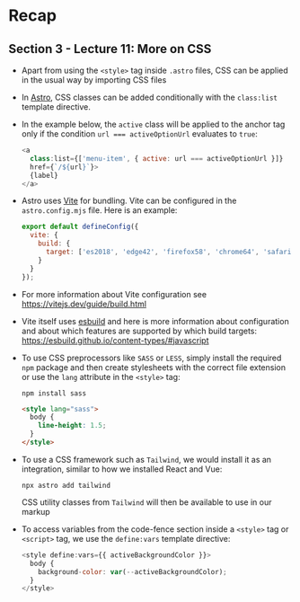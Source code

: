 # Recap

## Section 3 - Lecture 11: More on CSS

- Apart from using the `<style>` tag inside `.astro` files, CSS can be applied in the usual way by importing CSS files
- In [Astro](https://astro.build/), CSS classes can be added conditionally with the `class:list` template directive.
- In the example below, the `active` class will be applied to the anchor tag only if the condition `url === activeOptionUrl` evaluates to `true`:

  ```js
  <a
    class:list={['menu-item', { active: url === activeOptionUrl }]}
    href={`/${url}`}>
    {label}
  </a>
  ```

- Astro uses [Vite](https://vitejs.dev/guide/build.html) for bundling. Vite can be configured in the `astro.config.mjs` file. Here is an example:

  ```js
  export default defineConfig({
    vite: {
      build: {
        target: ['es2018', 'edge42', 'firefox58', 'chrome64', 'safari11']
      }
    }
  });
  ```

- For more information about Vite configuration see https://vitejs.dev/guide/build.html
- Vite itself uses [esbuild](https://esbuild.github.io/) and here is more information about configuration and about which features are supported by which build targets: https://esbuild.github.io/content-types/#javascript
- To use CSS preprocessors like `SASS` or `LESS`, simply install the required `npm` package and then create stylesheets with the correct file extension or use the `lang` attribute in the `<style>` tag:

  ```console
  npm install sass
  ```

  ```html
  <style lang="sass">
    body {
      line-height: 1.5;
    }
  </style>
  ```

- To use a CSS framework such as `Tailwind`, we would install it as an integration, similar to how we installed React and Vue:

  ```console
  npx astro add tailwind
  ```

  CSS utility classes from `Tailwind` will then be available to use in our markup

- To access variables from the code-fence section inside a `<style>` tag or `<script>` tag, we use the `define:vars` template directive:

  ```js
  <style define:vars={{ activeBackgroundColor }}>
    body {
      background-color: var(--activeBackgroundColor);
    }
  </style>
  ```
